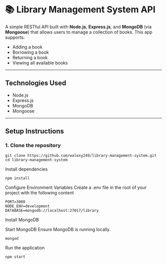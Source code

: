 # 📚 Library Management System API

A simple RESTful API built with **Node.js**, **Express.js**, and **MongoDB** (via **Mongoose**) that allows users to manage a collection of books. This app supports:

- Adding a book
- Borrowing a book
- Returning a book
- Viewing all available books

---

## Technologies Used

- Node.js
- Express.js
- MongoDB
- Mongoose

---

## Setup Instructions

### 1. Clone the repository

```
git clone https://github.com/walexy249/library-management-system.git
cd library-management-system
```

Install dependencies

```
npm install
```

Configure Environment Variables
Create a .env file in the root of your project with the following content

```
PORT=3000
NODE_ENV=development
DATABASE=mongodb://localhost:27017/library
```

Install MongoDB

Start MongoDB
Ensure MongoDB is running locally.

```
mongod
```

Run the application

```
npm start
```
